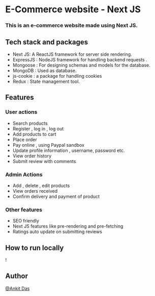 
<h1>E-Commerce website - Next JS</h1>

<h3>This is an e-commerce website made using Next JS.</h3>

<h2>Tech stack and packages</h2>

- Next JS:  A ReactJS framework for server side rendering.
- ExpressJS : NodeJS framework for handling backend requests .
- Mongoose : For designing schemas and models for the database.
- MongoDB : Used as database.
- js-cookie : a package for handling cookies
- Redux : State management tool.

<h2>Features</h2>
<h3>User actions </h3>

- Search products
- Register  , log in , log out
- Add products to cart
- Place order
- Pay online , using Paypal sandbox
- Update profile information , username, password etc.
- View order history 
- Submit review with comments

<h3> Admin Actions </h3>

- Add , delete , edit products
- View orders received
- Confirm delivery and payment of product 

<h3>Other features</h3>

- SEO friendly 
- Next JS features like pre-rendering and pre-fetching
- Ratings auto update on submitting reviews 


<h2> How to run locally </h2>

!


<h2>Author</h2>

[@Ankit Das](https://github.com/Ankit-cg22)

